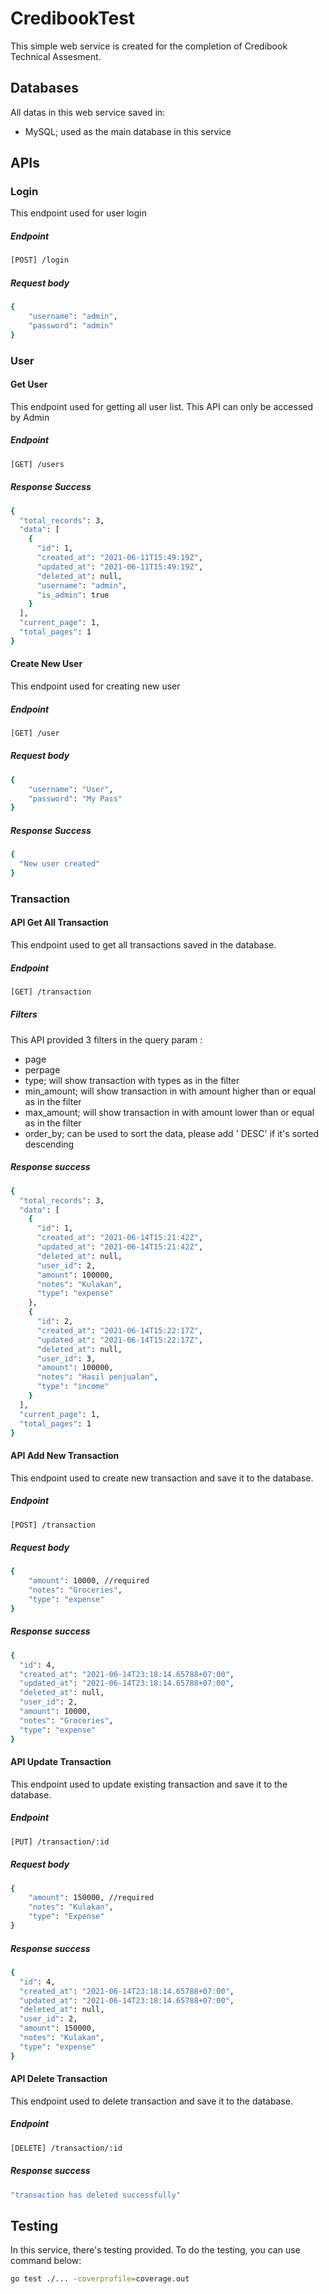 # CredibookTest
This simple web service is created for the completion of Credibook Technical Assesment.

## Databases
All datas in this web service saved in:
- MySQL; used as the main database in this service

## APIs
### Login
This endpoint used for user login
##### Endpoint
```sh
[POST] /login
```
##### Request body
```sh
{
	"username": "admin",
	"password": "admin"
}
```

### User
#### Get User
This endpoint used for getting all user list. This API can only be accessed by Admin
##### Endpoint
```sh
[GET] /users
```
##### Response Success
```sh
{
  "total_records": 3,
  "data": [
    {
      "id": 1,
      "created_at": "2021-06-11T15:49:19Z",
      "updated_at": "2021-06-11T15:49:19Z",
      "deleted_at": null,
      "username": "admin",
      "is_admin": true
    }
  ],
  "current_page": 1,
  "total_pages": 1
}
```

#### Create New User
This endpoint used for creating new user
##### Endpoint
```sh
[GET] /user
```
##### Request body
```sh
{
	"username": "User",
	"password": "My Pass"
}
```
##### Response Success
```sh
{
  "New user created"
}
```

### Transaction
#### API Get All Transaction
This endpoint used to get all transactions saved in the database.
##### Endpoint
```sh
[GET] /transaction
```
##### Filters
This API provided 3 filters in the query param :
- page
- perpage
- type; will show transaction with types as in the filter
- min_amount; will show transaction in with amount higher than or equal as in the filter
- max_amount; will show transaction in with amount lower than or equal as in the filter
- order_by; can be used to sort the data, please add ' DESC' if it's sorted descending

##### Response success
```sh
{
  "total_records": 3,
  "data": [
    {
      "id": 1,
      "created_at": "2021-06-14T15:21:42Z",
      "updated_at": "2021-06-14T15:21:42Z",
      "deleted_at": null,
      "user_id": 2,
      "amount": 100000,
      "notes": "Kulakan",
      "type": "expense"
    },
    {
      "id": 2,
      "created_at": "2021-06-14T15:22:17Z",
      "updated_at": "2021-06-14T15:22:17Z",
      "deleted_at": null,
      "user_id": 3,
      "amount": 100000,
      "notes": "Hasil penjualan",
      "type": "income"
    }
  ],
  "current_page": 1,
  "total_pages": 1
}
```

#### API Add New Transaction
This endpoint used to create new transaction and save it to the database.
##### Endpoint
```sh
[POST] /transaction
```
##### Request body
```sh
{
	"amount": 10000, //required
	"notes": "Groceries",
	"type": "expense"
}
```
##### Response success
```sh
{
  "id": 4,
  "created_at": "2021-06-14T23:18:14.65788+07:00",
  "updated_at": "2021-06-14T23:18:14.65788+07:00",
  "deleted_at": null,
  "user_id": 2,
  "amount": 10000,
  "notes": "Groceries",
  "type": "expense"
}
```

#### API Update Transaction
This endpoint used to update existing transaction and save it to the database.
##### Endpoint
```sh
[PUT] /transaction/:id
```
##### Request body
```sh
{
	"amount": 150000, //required
	"notes": "Kulakan",
	"type": "Expense"
}
```
##### Response success
```sh
{
  "id": 4,
  "created_at": "2021-06-14T23:18:14.65788+07:00",
  "updated_at": "2021-06-14T23:18:14.65788+07:00",
  "deleted_at": null,
  "user_id": 2,
  "amount": 150000,
  "notes": "Kulakan",
  "type": "expense"
}
```

#### API Delete Transaction
This endpoint used to delete transaction and save it to the database.
##### Endpoint
```sh
[DELETE] /transaction/:id
```
##### Response success
```sh
"transaction has deleted successfully"
```

## Testing
In this service, there's testing provided. To do the testing, you can use command below:
```sh
go test ./... -coverprofile=coverage.out
```